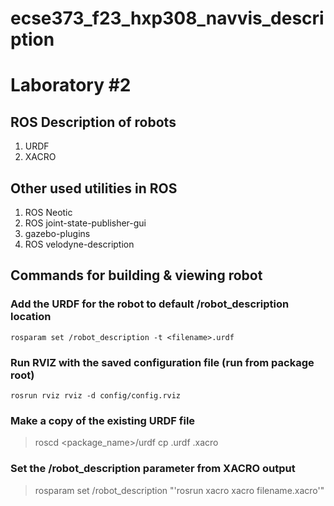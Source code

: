 # ecse373_f23_hxp308_navvis_description
# Laboratory #2
## ROS Description of robots
1. URDF 
2. XACRO 
## Other used utilities in ROS 
1. ROS Neotic
2. ROS joint-state-publisher-gui
3. gazebo-plugins
4. ROS velodyne-description
## Commands for building & viewing robot

### Add the URDF for the robot to default /robot_description location
`rosparam set /robot_description -t <filename>.urdf`

### Run RVIZ with the saved configuration file (run from package root)
`rosrun rviz rviz -d config/config.rviz`

### Make a copy of the existing URDF file
> roscd <package_name>/urdf
> cp <filename>.urdf <filename>.xacro

### Set the /robot_description parameter from XACRO output
> rosparam set /robot_description "'rosrun xacro xacro filename.xacro'"


